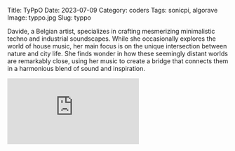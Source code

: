 Title: TyPpO
Date: 2023-07-09
Category: coders
Tags: sonicpi, algorave
Image: typpo.jpg
Slug: typpo

Davide, a Belgian artist, specializes in crafting mesmerizing minimalistic techno and industrial soundscapes. While she occasionally explores the world of house music, her main focus is on the unique intersection between nature and city life. She finds wonder in how these seemingly distant worlds are remarkably close, using her music to create a bridge that connects them in a harmonious blend of sound and inspiration.


<div class='auto-resizable-iframe'>
<div class="cyber-tile-big cyber-tile-vid fg-dark bg-blue">
<iframe src="https://www.youtube.com/embed/q0wgkX5SBw0?si=GonzfVtFnwxJePcP" title="YouTube video player" frameborder="0" allow="accelerometer; autoplay; clipboard-write; encrypted-media; gyroscope; picture-in-picture; web-share" allowfullscreen></iframe>
</div>
</div>